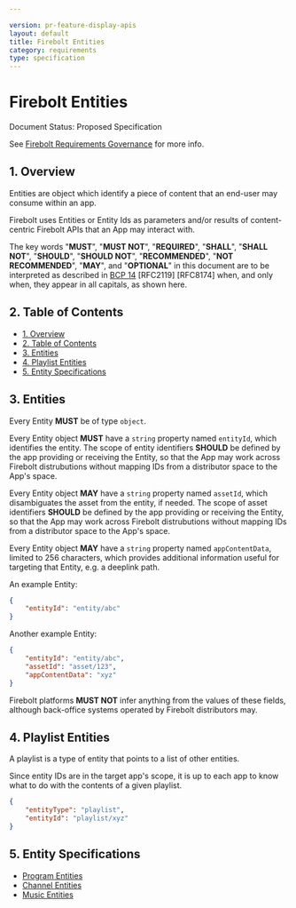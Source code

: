 ```yaml
---

version: pr-feature-display-apis
layout: default
title: Firebolt Entities
category: requirements
type: specification
---
```

# Firebolt Entities

Document Status: Proposed Specification 

See [Firebolt Requirements Governance](../../governance) for more info. 

## 1. Overview
Entities are object which identify a piece of content that an end-user may 
consume within an app. 

Firebolt uses Entities or Entity Ids as parameters and/or results of 
content-centric Firebolt APIs that an App may interact with. 

The key words "**MUST**", "**MUST NOT**", "**REQUIRED**", "**SHALL**", "**SHALL 
NOT**", "**SHOULD**", "**SHOULD NOT**", "**RECOMMENDED**", "**NOT 
RECOMMENDED**", "**MAY**", and "**OPTIONAL**" in this document are to be 
interpreted as described in [BCP 
14](https://www.rfc-editor.org/rfc/rfc2119.txt) [RFC2119] [RFC8174] when, and 
only when, they appear in all capitals, as shown here. 

## 2. Table of Contents
- [1. Overview](#1-overview)
- [2. Table of Contents](#2-table-of-contents)
- [3. Entities](#3-entities)
- [4. Playlist Entities](#4-playlist-entities)
- [5. Entity Specifications](#5-entity-specifications)

## 3. Entities
Every Entity **MUST** be of type `object`. 

Every Entity object **MUST** have a `string` property named `entityId`, which 
identifies the entity. The scope of entity identifiers **SHOULD** be defined by 
the app providing or receiving the Entity, so that the App may work across 
Firebolt distrubutions without mapping IDs from a distributor space to the 
App's space. 

Every Entity object **MAY** have a `string` property named `assetId`, which 
disambiguates the asset from the entity, if needed. The scope of asset 
identifiers **SHOULD** be defined by the app providing or receiving the Entity, 
so that the App may work across Firebolt distrubutions without mapping IDs from 
a distributor space to the App's space. 

Every Entity object **MAY** have a `string` property named `appContentData`, 
limited to 256 characters, which provides additional information useful for 
targeting that Entity, e.g. a deeplink path. 

An example Entity: 

```json
{
    "entityId": "entity/abc"
}
``` 

Another example Entity: 

```json
{
    "entityId": "entity/abc",
    "assetId": "asset/123",
    "appContentData": "xyz"
}
``` 

Firebolt platforms **MUST NOT** infer anything from the values of these fields, 
although back-office systems operated by Firebolt distributors may. 

## 4. Playlist Entities
A playlist is a type of entity that points to a list of other entities. 

Since entity IDs are in the target app's scope, it is up to each app to know 
what to do with the contents of a given playlist. 


```json
{
    "entityType": "playlist",
    "entityId": "playlist/xyz"
}
``` 

## 5. Entity Specifications

- [Program Entities](./programs)
- [Channel Entities](./channels)
- [Music Entities](./music)